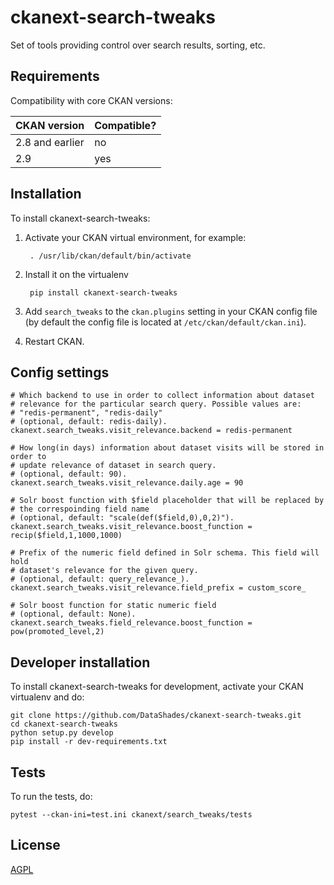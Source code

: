 # ckanext-search-tweaks

Set of tools providing control over search results, sorting, etc.

## Requirements

Compatibility with core CKAN versions:

| CKAN version    | Compatible? |
|-----------------|-------------|
| 2.8 and earlier | no          |
| 2.9             | yes         |


## Installation

To install ckanext-search-tweaks:

1. Activate your CKAN virtual environment, for example:

		. /usr/lib/ckan/default/bin/activate

2. Install it on the virtualenv

		pip install ckanext-search-tweaks

3. Add `search_tweaks` to the `ckan.plugins` setting in your CKAN
   config file (by default the config file is located at
   `/etc/ckan/default/ckan.ini`).

4. Restart CKAN.

## Config settings

	# Which backend to use in order to collect information about dataset
	# relevance for the particular search query. Possible values are:
	# "redis-permanent", "redis-daily"
	# (optional, default: redis-daily).
	ckanext.search_tweaks.visit_relevance.backend = redis-permanent

	# How long(in days) information about dataset visits will be stored in order to
	# update relevance of dataset in search query.
	# (optional, default: 90).
	ckanext.search_tweaks.visit_relevance.daily.age = 90

	# Solr boost function with $field placeholder that will be replaced by
	# the correspoinding field name
	# (optional, default: "scale(def($field,0),0,2)").
	ckanext.search_tweaks.visit_relevance.boost_function = recip($field,1,1000,1000)

	# Prefix of the numeric field defined in Solr schema. This field will hold
	# dataset's relevance for the given query.
	# (optional, default: query_relevance_).
	ckanext.search_tweaks.visit_relevance.field_prefix = custom_score_

	# Solr boost function for static numeric field
	# (optional, default: None).
	ckanext.search_tweaks.field_relevance.boost_function = pow(promoted_level,2)

<!--
<dynamicField name="query_relevance_*"  type="int" indexed="true" stored="true"/>
-->

<!--

// <requestHandler name="/select" class="solr.SearchHandler">

=    <lst name="defaults">
=      <str name="echoParams">explicit</str>
=      <int name="rows">10</int>
+      <str name="spellcheck.count">10</str>
+      <str name="spellcheck.alternativeTermCount">5</str>
+      <str name="spellcheck.maxResultsForSuggest">5</str>
+      <str name="spellcheck.collate">true</str>
+      <str name="spellcheck.collateExtendedResults">true</str>
+      <str name="spellcheck.maxCollationTries">10</str>
+      <str name="spellcheck.maxCollations">5</str>
+      <str name="spellcheck.onlyMorePopular">on</str>
=    </lst>
+    <arr name="last-components">
+      <str>spellcheck</str>
+    </arr>

// <lst name="spellchecker">
=      <str name="name">default</str>
-      <str name="field">_text_</str>
+      <str name="field">text</str>

-->

## Developer installation

To install ckanext-search-tweaks for development, activate your CKAN virtualenv and
do:

    git clone https://github.com/DataShades/ckanext-search-tweaks.git
    cd ckanext-search-tweaks
    python setup.py develop
    pip install -r dev-requirements.txt


## Tests

To run the tests, do:

    pytest --ckan-ini=test.ini ckanext/search_tweaks/tests


## License

[AGPL](https://www.gnu.org/licenses/agpl-3.0.en.html)
